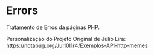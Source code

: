 # Errors
Tratamento de Erros da páginas PHP. 

Personalização do Projeto Original de Julio Lira: https://notabug.org/Jul10l1r4/Exemplos-API-http-memes
